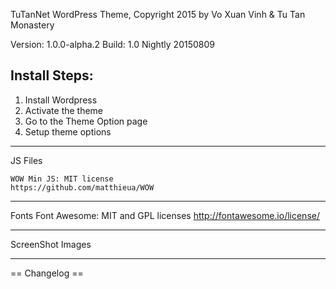 TuTanNet WordPress Theme, Copyright 2015 by Vo Xuan Vinh & Tu Tan Monastery


Version: 1.0.0-alpha.2
Build: 1.0 Nightly 20150809 

Install Steps:
--------------

1. Install Wordpress
2. Activate the theme
3. Go to the Theme Option page
4. Setup theme options

------------------------------------------

JS Files 
    
    WOW Min JS: MIT license
    https://github.com/matthieua/WOW
  
-------------------------------------------
Fonts
    Font Awesome: MIT and GPL licenses
    http://fontawesome.io/license/    

----------------------------------------------------

ScreenShot Images
    


----------------------------------------------------
== Changelog ==
